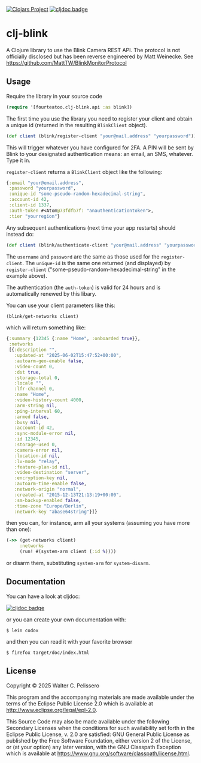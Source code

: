 [![Clojars Project](https://img.shields.io/clojars/v/io.github.fourteatoo/clj-blink.svg?include_prereleases)](https://clojars.org/io.github.fourteatoo/clj-blink)
[![cljdoc badge](https://cljdoc.org/badge/io.github.fourteatoo/clj-blink)](https://cljdoc.org/d/io.github.fourteatoo/clj-blink)



# clj-blink

A Clojure library to use the Blink Camera REST API.  The protocol is
not officially disclosed but has been reverse engineered by Matt
Weinecke.  See https://github.com/MattTW/BlinkMonitorProtocol

## Usage

Require the library in your source code

```clojure
(require '[fourteatoo.clj-blink.api :as blink])
```

The first time you use the library you need to register your client
and obtain a unique id (returned in the resulting `BlinkClient`
object).

```clojure
(def client (blink/register-client "your@mail.address" "yourpassword"))
```

This will trigger whatever you have configured for 2FA.  A PIN will be
sent by Blink to your designated authentication means: an email, an
SMS, whatever.  Type it in.

`register-client` returns a `BlinkClient` object like the following:

```clojure
{:email "your@email.address",
 :password "yourpassword",
 :unique-id "some-pseudo-random-hexadecimal-string",
 :account-id 42,
 :client-id 1337,
 :auth-token #<Atom@73fdfb7f: "anauthenticationtoken">,
 :tier "yourregion"}
```

Any subsequent authentications (next time your app restarts) should
instead do:

```clojure
(def client (blink/authenticate-client "your@mail.address" "yourpassword" "unique-id"))
```

The `username` and `password` are the same as those used for the
`register-client`.  The `unique-id` is the same one returned (and
displayed) by `register-client`
("some-pseudo-random-hexadecimal-string" in the example above).

The authentication (the `auth-token`) is valid for 24 hours and is
automatically renewed by this libary.

You can use your client parameters like this:

```clojure
(blink/get-networks client)
```

which will return something like:

```clojure
{:summary {12345 {:name "Home", :onboarded true}},
 :networks
 [{:description "",
   :updated-at "2025-06-02T15:47:52+00:00",
   :autoarm-geo-enable false,
   :video-count 0,
   :dst true,
   :storage-total 0,
   :locale "",
   :lfr-channel 0,
   :name "Home",
   :video-history-count 4000,
   :arm-string nil,
   :ping-interval 60,
   :armed false,
   :busy nil,
   :account-id 42,
   :sync-module-error nil,
   :id 12345,
   :storage-used 0,
   :camera-error nil,
   :location-id nil,
   :lv-mode "relay",
   :feature-plan-id nil,
   :video-destination "server",
   :encryption-key nil,
   :autoarm-time-enable false,
   :network-origin "normal",
   :created-at "2015-12-13T21:13:19+00:00",
   :sm-backup-enabled false,
   :time-zone "Europe/Berlin",
   :network-key "abase64string"}]}
```

then you can, for instance, arm all your systems (assuming you have
more than one):

```clojure
(->> (get-networks client)
     :networks
     (run! #(system-arm client (:id %))))
```

or disarm them, substituting `system-arm` for `system-disarm`.


## Documentation

You can have a look at cljdoc:

[![cljdoc badge](https://cljdoc.org/badge/io.github.fourteatoo/clj-blink)](https://cljdoc.org/d/io.github.fourteatoo/clj-blink)

or you can create your own documentation with:

```shell
$ lein codox
```

and then you can read it with your favorite browser

```shell
$ firefox target/doc/index.html
```


## License

Copyright © 2025 Walter C. Pelissero

This program and the accompanying materials are made available under the
terms of the Eclipse Public License 2.0 which is available at
http://www.eclipse.org/legal/epl-2.0.

This Source Code may also be made available under the following Secondary
Licenses when the conditions for such availability set forth in the Eclipse
Public License, v. 2.0 are satisfied: GNU General Public License as published by
the Free Software Foundation, either version 2 of the License, or (at your
option) any later version, with the GNU Classpath Exception which is available
at https://www.gnu.org/software/classpath/license.html.
